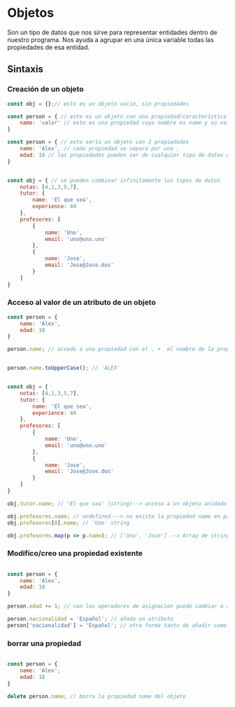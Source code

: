 # Objetos

Son un tipo de datos que nos sirve para representar entidades dentro de nuestro programa. Nos ayuda a agrupar en una única variable todas las propiedades de esa entidad.

## Sintaxis

### Creación de un objeto

```js
const obj = {};// esto es un objeto vacío, sin propiedades

const person = { // esto es un objeto con una propiedad/característica
    name: 'valor' // esto es una propiedad cuyo nombre es name y su valor es un string 
}

const person = { // esto sería un objeto con 2 propiedades
    name: 'Alex', // cada propiedad se separa por una ,
    edad: 18 // las propiedades pueden ser de cualquier tipo de datos que hemos visto, incluido funciones, arrays u otros objetos
}


const obj = { // se pueden combinar infinitamente los tipos de datos
    notas: [4,1,3,5,7],
    tutor: {
        name: 'El que sea',
        experience: 44
    },
    profesores: [
        {
            name: 'Uno',
            email: 'uno@uno.uno'
        },
        {
            name: 'Jose',
            email: 'Jose@Jose.dos'
        }
    ]
}

```

### Acceso al valor de un atributo de un objeto

```js
const person = { 
    name: 'Alex',
    edad: 18 
}

person.name; // accedo a una propiedad con el . +  el nombre de la propiedo. Esto devuelve su valor --> 'Alex' (string)


person.name.toUpperCase(); // 'ALEX'


const obj = { 
    notas: [4,1,3,5,7],
    tutor: {
        name: 'El que sea',
        experience: 44
    },
    profesores: [
        {
            name: 'Uno',
            email: 'uno@uno.uno'
        },
        {
            name: 'Jose',
            email: 'Jose@Jose.dos'
        }
    ]
}

obj.tutor.name; // 'El que sea' (string)--> acceso a un objeto anidado

obj.profesores.name; // undefined --> no existe la propiedad name en profesores
obj.profesores[0].name; // 'Uno' string

obj.profesores.map(p => p.name); // ['Uno', 'Jose'] --> Array de strings

```

### Modifico/creo una propiedad existente

```js

const person = { 
    name: 'Alex',
    edad: 18 
}

person.edad += 1; // con los operadores de asignacion puedo cambiar o actualizar el valor de una propiedad

person.nacionalidad = 'Español'; // añado un atributo
person['nacionalidad'] = 'Español'; // otra forma tanto de añadir como de acceder a una propiedad, como modificar.
```

### borrar una propiedad

```js

const person = { 
    name: 'Alex',
    edad: 18 
}

delete person.name; // borra la propiedad name del objeto

```
